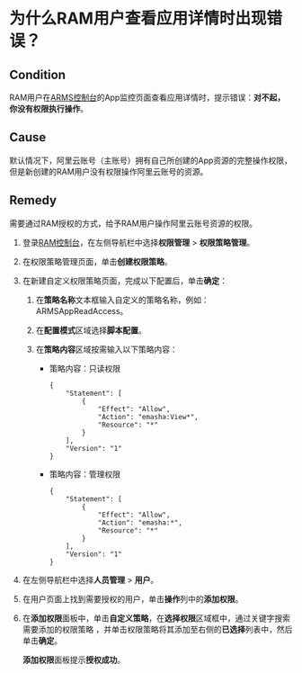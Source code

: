 # 为什么RAM用户查看应用详情时出现错误？

## Condition

RAM用户在[ARMS控制台](https://arms.console.aliyun.com/#/home)的App监控页面查看应用详情时，提示错误：**对不起，你没有权限执行操作**。

## Cause

默认情况下，阿里云账号（主账号）拥有自己所创建的App资源的完整操作权限，但是新创建的RAM用户没有权限操作阿里云账号的资源。

## Remedy

需要通过RAM授权的方式，给予RAM用户操作阿里云账号资源的权限。

1.  登录[RAM控制台](http://ram.console.aliyun.com)，在左侧导航栏中选择**权限管理** \> **权限策略管理**。

2.  在权限策略管理页面，单击**创建权限策略**。

3.  在新建自定义权限策略页面，完成以下配置后，单击**确定**：

    1.  在**策略名称**文本框输入自定义的策略名称，例如：ARMSAppReadAccess。

    2.  在**配置模式**区域选择**脚本配置**。

    3.  在**策略内容**区域按需输入以下策略内容：

        -   策略内容：只读权限

            ```
            {
                "Statement": [
                    {
                        "Effect": "Allow",
                        "Action": "emasha:View*",
                        "Resource": "*"
                    }
                ],
                "Version": "1"
            }
            ```

        -   策略内容：管理权限

            ```
            {
                "Statement": [
                    {
                        "Effect": "Allow",
                        "Action": "emasha:*",
                        "Resource": "*"
                    }
                ],
                "Version": "1"
            }
            ```

4.  在左侧导航栏中选择**人员管理** \> **用户**。

5.  在用户页面上找到需要授权的用户，单击**操作**列中的**添加权限**。

6.  在**添加权限**面板中，单击**自定义策略**，在**选择权限**区域框中，通过关键字搜索需要添加的权限策略 ，并单击权限策略将其添加至右侧的**已选择**列表中，然后单击**确定**。

    **添加权限**面板提示**授权成功**。


